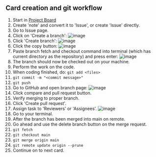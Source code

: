 ## Card creation and git workflow

1. Start in [Project Board](https://github.com/jperez0917/octo-computing-machine/projects/1)
1. Create 'note' and convert it to 'Issue', or create 'Issue' directly.
1. Go to Issue page.
1. Click on 'Create a branch':
     ![image](https://user-images.githubusercontent.com/47562501/165170721-15299073-46d2-4627-932e-efe48c694a0a.png)
1. Click 'Create branch':
     ![image](https://user-images.githubusercontent.com/47562501/165170869-08942f34-1b53-4fba-af96-ce8a194cd1fc.png)
1. Click the copy button:
     ![image](https://user-images.githubusercontent.com/47562501/165170998-f904cb02-290a-4b42-8e47-7aedc88d8286.png)
1. Paste branch fetch and checkout command into terminal (which has current directory as the repository) and press enter:
     ![image](https://user-images.githubusercontent.com/47562501/165171263-53971ab5-365f-41f2-8350-396c9bc7c02b.png)
1. The branch should now be checked out on your machine.
1. Perform the work on the code.
1. When coding finished, do:
     `git add <files>`
  2. `git commit -m "<commit message>"`
  3. `git push`
1. Go to GitHub and open branch page:
     ![image](https://user-images.githubusercontent.com/47562501/165171952-37c8caf0-4d87-46dd-8815-106cb99313f1.png)
1. Click compare and pull request button.
1. Verify merging to proper branch.
1. Click 'Create pull request'.
1. Assign task to 'Reviewers' or 'Assignees'.
     ![image](https://user-images.githubusercontent.com/47562501/165172447-0a51169e-c641-430a-9a70-ad2f92859906.png)
1. Go to your terminal.
1. After the branch has been merged into main on remote.
1. Go ahead and use the delete branch button on the merge request.
1. `git fetch`
1. `git checkout main`
1. `git merge origin main`
1. `git remote update origin --prune`
1. Continue on to next card.
